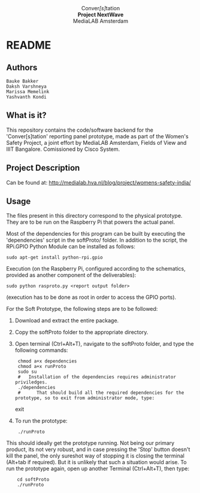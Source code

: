 <center>Conver<i>[s]</i>tation<br>
<strong>Project NextWave</strong><br>
MediaLAB Amsterdam</center>

README
======

Authors
-------
	Bauke Bakker
	Daksh Varshneya
	Marissa Memelink
	Yashvanth Kondi


What is it?
-----------
This repository contains the code/software backend for the 'Conver[s]tation'
reporting panel prototype, made as part of the Women's Safety Project, a
joint effort by MediaLAB Amsterdam, Fields of View and IIIT Bangalore.
Comissioned by Cisco System.


Project Description
-------------------
Can be found at:
http://medialab.hva.nl/blog/project/womens-safety-india/


Usage
-----
The files present in this directory correspond to the physical prototype.
They are to be run on the Raspberry Pi that powers the actual panel.

Most of the dependencies for this program can be built by executing the
'dependencies' script in the softProto/ folder.
In addition to the script, the RPi.GPIO Python Module can be installed as
follows:

	sudo apt-get install python-rpi.gpio

Execution (on the Raspberry Pi, configured according to the schematics,
provided as another component of the deliverables):

	sudo python rasproto.py <report output folder>

(execution has to be done as root in order to access the GPIO ports).


For the Soft Prototype, the following steps are to be followed:

1. Download and extract the entire package.
2. Copy the softProto folder to the appropriate directory.
3. Open terminal (Ctrl+Alt+T), navigate to the softProto folder, and type the following commands:

		chmod a+x dependencies
     	chmod a+x runProto
     	sudo su
     	#	Installation of the dependencies requires administrator priviledges.
     	./dependencies
     	#      That should build all the required dependencies for the prototype, so to exit from administrator mode, type:
	exit

4. To run the prototype:

     	./runProto

This should ideally get the prototype running. Not being our primary product, its
not very robust, and in case pressing the 'Stop' button doesn't kill the panel,
the only sureshot way of stopping it is closing the terminal (Alt+tab if required).
But it is unlikely that such a situation would arise.
To run the prototype again, open up another Terminal (Ctrl+Alt+T), then type:

    	cd softProto
    	./runProto

